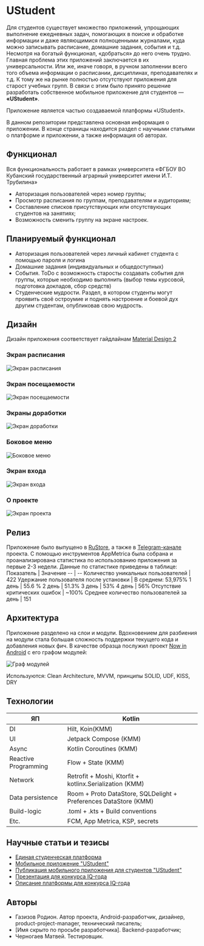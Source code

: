 # UStudent

Для студентов существует множество приложений, упрощающих выполнение ежедневных задач, помогающих в поиске и обработке информации и даже являющимися полноценными журналами, куда можно записывать расписание, домашние задания, события и т.д. Несмотря на богатый функционал, «добраться» до него очень трудно. Главная проблема этих приложений заключается в их универсальности. Или же, иначе говоря, в ручном заполнении всего того объема информации о расписании, дисциплинах, преподавателях и т.д. К тому же на рынке полностью отсутствуют приложения для старост учебных групп. В связи с этим было принято решение разработать собственное мобильное приложение для студентов — **«UStudent»**. 

Приложение является частью создаваемой платформы «UStudent».

В данном репозитории представлена основная информация о приложении. В конце страницы находится раздел с научными статьями о платформе и приложении, а также информация об авторах.

## Функционал

Вся функциональность работает в рамках университета «ФГБОУ ВО Кубанский государственный аграрный университет имени И.Т. Трубилина»
- Авторизация пользователей через номер группы;
- Просмотр расписания по группам, преподавателям и аудиториям;
- Составление списков присутствующих или отсутствующих студентов на занятиях;
- Возможность сменить группу на экране настроек.

## Планируемый функционал

- Авторизация пользователей через личный кабинет студента с помощью пароля и логина
- Домашние задания (индивидуальных и общедоступных)
- События. ToDo с возможность старосты создавать события для группы, которые необходимо выполнить (выбор темы курсовой, подготовка докладов, сбор средств)
- Студенческие мудрости. Раздел, в котором студенты могут проявить своё остроумие и поднять настроение и боевой дух другим студентам, опубликовав свою мудрость.

## Дизайн

Дизайн приложения соответствует гайдлайнам [Material Design 2](https://m2.material.io/design/guidelines-overview)

### Экран расписания

![Экран расписания](/assets/schedule.png "Расписание")

### Экран посещаемости

![Экран посещаемости](/assets/attendance.png "Посещаемость")

### Экраны доработки
![Экран доработки](/assets/in-works.png "Доработка")
### Боковое меню

![Боковое меню](/assets/sidenav.png "Меню")

### Экран входа
![Экран входа](/assets/login.png "Вход")
### О проекте
![Экран проекта](/assets/about-project.png "Проект")
## Релиз

Приложение было выпущено в [RuStore](https://apps.rustore.ru/app/ru.ustudentplatform.ustudent), а также в [Telegram-канале](https://t.me/ustudentapp) проекта.
С помощью инструментов AppMetrica была собрана и проанализирована статистика по использованию приложения за первые 2-3 недели.
Данные по статистике приведены в таблице:
Показатель | Значение
-- | --
Количество уникальных пользователей | 422
Удержание пользователя после установки | В среднем: 53,975%
1 день | 55.6 %
2 день | 51.3%
3 день | 53%
4 день | 56%
Отсутствие критических ошибок | ~100%
Среднее количество пользователей за день | 151

## Архитектура

Приложение разделено на слои и модули. Вдохновением для разбиения на модули стала большая сложность поддержки текущего кода и добавления новых фич. В качестве образца послужил проект [Now in Android](https://github.com/android/nowinandroid) с его графом модулей:

![Граф модулей](/assets/modularization-graph.drawio.png)

Используются: Clean Architecture, MVVM, принципы SOLID, UDF, KISS, DRY

## Технологии

ЯП | Kotlin
-- | --
DI | Hilt, Koin(KMM)
UI | Jetpack Compose (KMM)
Async | Kotlin Coroutines (KMM) 
Reactive Programming | Flow + State (KMM)
Network | Retrofit + Moshi, Ktorfit + kotlinx.Serialization (KMM)
Data persistence | Room + Proto DataStore, SQLDelight + Preferences DataStore (KMM)
Build-logic | .toml + .kts + Build conventions
Etc. | FCM, App Metrica, KSP, secrets

## Научные статьи и тезисы

- [Единая студенческая платформа](articles/единая_студенческая_платформа.docx)
- [Мобильное приложение "UStudent"](articles/мобильное_приложение_ustudent.docx)
- [Публикация мобильного приложения для студентов "UStudent"](/articles/публикация.docx)
- [Презентация для конкурса IQ-года](iq/презентация.pdf)
- [Описание платформы для конкурса IQ-года](iq/платформа.docx)

## Авторы
- Газизов Родион. Автор проекта, Android-разработчик, дизайнер, product-project-manager, технический писатель;
- \[Имя скрыто по просьбе разработчика\]. Backend-разработчик;
- Черногаев Матвей. Тестировщик.
